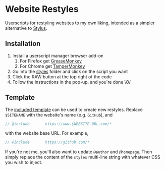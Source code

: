 # Website Restyles

Userscripts for restyling websites to my own liking, intended as a simpler alternative to [Stylus](https://github.com/openstyles/stylus).

## Installation

1. Install a userscript manager browser add-on
    1. For Firefox get [GreaseMonkey](https://addons.mozilla.org/en-US/firefox/addon/greasemonkey/)
    2. For Chrome get [TamperMonkey](https://chrome.google.com/webstore/detail/tampermonkey/dhdgffkkebhmkfjojejmpbldmpobfkfo?hl=en)
2. Go into the [styles](styles/) folder and click on the script you want
3. Click the RAW button at the top right of the code
4. Follow the instructions in the pop-up, and you're done \O/

## Template

The [included template](template.user.js) can be used to create new restyles. Replace `$SITENAME` with the website's name (e.g. `GitHub`), and

```javascript
// @include       https://www.$WEBSITE-URL.com/*
```

with the website base URL. For example,

```javascript
// @include       https://github.com/*
```

If you're not me, you'll also want to update `@author` and `@homepage`. Then simply replace the content of the `styles` multi-line string with whatever CSS you wish to inject.
